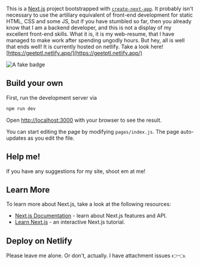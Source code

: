 This is a [Next.js](https://nextjs.org/) project bootstrapped with [`create-next-app`](https://github.com/vercel/next.js/tree/canary/packages/create-next-app). It probably isn't necessary to use the artillary equivalent of front-end development for static HTML, CSS and some JS, but if you have stumbled so far, then you already know that I am a backend developer, and this is not a display of my excellent front-end skills. What it is, it is my web-resume, that I have managed to make work after spending ungodly hours. But hey, all is well that ends well! It is currently hosted on netlify. Take a look here! [https://geetptl.netlify.app/](https://geetptl.netlify.app/)

![A fake badge](https://img.shields.io/badge/build-passing-green)

## Build your own

First, run the development server via

```bash
npm run dev
```

Open [http://localhost:3000](http://localhost:3000) with your browser to see the result.

You can start editing the page by modifying `pages/index.js`. The page auto-updates as you edit the file.

## Help me!

If you have any suggestions for my site, shoot em at me!

## Learn More

To learn more about Next.js, take a look at the following resources:

- [Next.js Documentation](https://nextjs.org/docs) - learn about Next.js features and API.
- [Learn Next.js](https://nextjs.org/learn) - an interactive Next.js tutorial.

## Deploy on Netlify

Please leave me alone. Or don't, actually. I have attachment issues 👉👈.